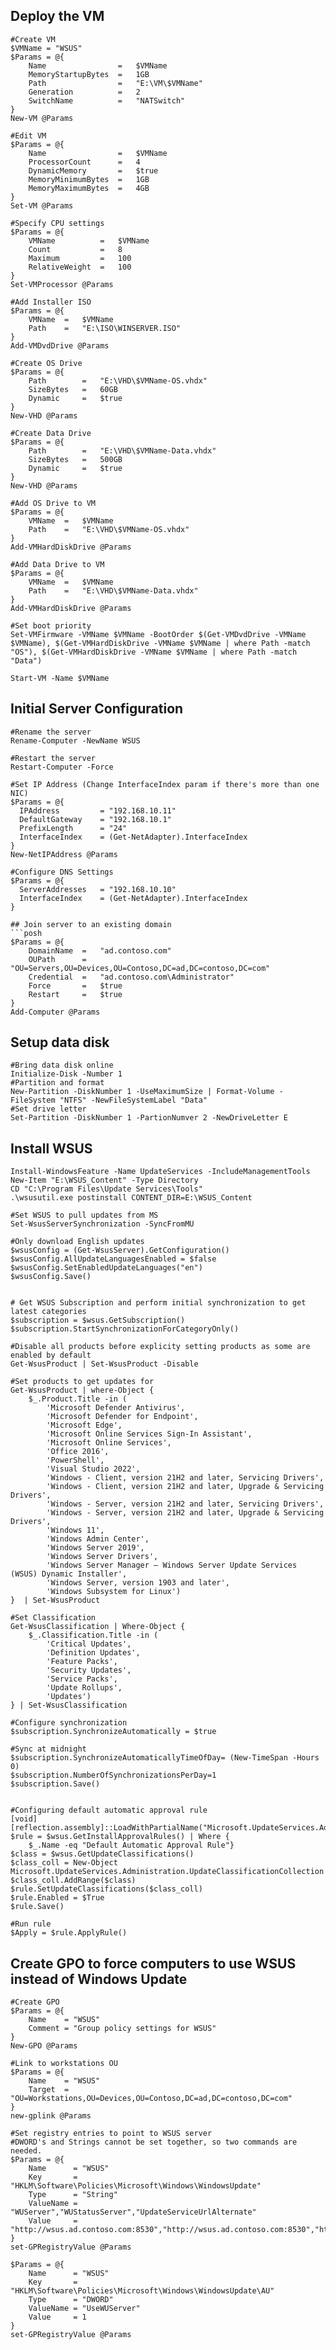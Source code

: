 ## Deploy the VM
```posh
#Create VM
$VMName = "WSUS"
$Params = @{
	Name				=	$VMName
	MemoryStartupBytes	=	1GB
	Path				=	"E:\VM\$VMName"
	Generation			=	2
	SwitchName			=	"NATSwitch"
}
New-VM @Params

#Edit VM
$Params = @{
	Name				=	$VMName
	ProcessorCount		=	4
	DynamicMemory		=	$true
	MemoryMinimumBytes	=	1GB
	MemoryMaximumBytes	=	4GB
}
Set-VM @Params

#Specify CPU settings
$Params = @{
	VMName			=	$VMName
	Count			=	8
	Maximum			=	100
	RelativeWeight	=	100
}
Set-VMProcessor @Params

#Add Installer ISO
$Params = @{
	VMName	=	$VMName
	Path	=	"E:\ISO\WINSERVER.ISO"
}
Add-VMDvdDrive @Params

#Create OS Drive
$Params = @{
	Path		=	"E:\VHD\$VMName-OS.vhdx"
	SizeBytes	=	60GB
	Dynamic		=	$true
}
New-VHD @Params

#Create Data Drive
$Params = @{
	Path		=	"E:\VHD\$VMName-Data.vhdx"
	SizeBytes	=	500GB
	Dynamic		=	$true
}
New-VHD @Params

#Add OS Drive to VM
$Params = @{
	VMName	=	$VMName
	Path	=	"E:\VHD\$VMName-OS.vhdx"
}
Add-VMHardDiskDrive @Params

#Add Data Drive to VM
$Params = @{
	VMName	=	$VMName
	Path	=	"E:\VHD\$VMName-Data.vhdx"
}
Add-VMHardDiskDrive @Params

#Set boot priority
Set-VMFirmware -VMName $VMName -BootOrder $(Get-VMDvdDrive -VMName $VMName), $(Get-VMHardDiskDrive -VMName $VMName | where Path -match "OS"), $(Get-VMHardDiskDrive -VMName $VMName | where Path -match "Data")

Start-VM -Name $VMName
``` 


## Initial Server Configuration
```posh
#Rename the server
Rename-Computer -NewName WSUS

#Restart the server
Restart-Computer -Force

#Set IP Address (Change InterfaceIndex param if there's more than one NIC)
$Params = @{
  IPAddress         = "192.168.10.11"
  DefaultGateway    = "192.168.10.1"
  PrefixLength      = "24"
  InterfaceIndex    = (Get-NetAdapter).InterfaceIndex
}
New-NetIPAddress @Params

#Configure DNS Settings
$Params = @{
  ServerAddresses   = "192.168.10.10"
  InterfaceIndex    = (Get-NetAdapter).InterfaceIndex
}

## Join server to an existing domain
```posh
$Params = @{
	DomainName	=	"ad.contoso.com"
	OUPath		=	"OU=Servers,OU=Devices,OU=Contoso,DC=ad,DC=contoso,DC=com"
	Credential	=	"ad.contoso.com\Administrator"
	Force		=	$true
	Restart		=	$true
}
Add-Computer @Params
```

## Setup data disk
```posh
#Bring data disk online
Initialize-Disk -Number 1
#Partition and format
New-Partition -DiskNumber 1 -UseMaximumSize | Format-Volume -FileSystem "NTFS" -NewFileSystemLabel "Data"
#Set drive letter 
Set-Partition -DiskNumber 1 -PartionNumver 2 -NewDriveLetter E
```

## Install WSUS
```posh
Install-WindowsFeature -Name UpdateServices -IncludeManagementTools
New-Item "E:\WSUS_Content" -Type Directory
CD "C:\Program Files\Update Services\Tools"
.\wsusutil.exe postinstall CONTENT_DIR=E:\WSUS_Content

#Set WSUS to pull updates from MS
Set-WsusServerSynchronization -SyncFromMU

#Only download English updates
$wsusConfig = (Get-WsusServer).GetConfiguration()
$wsusConfig.AllUpdateLanguagesEnabled = $false
$wsusConfig.SetEnabledUpdateLanguages("en")
$wsusConfig.Save()


# Get WSUS Subscription and perform initial synchronization to get latest categories
$subscription = $wsus.GetSubscription()
$subscription.StartSynchronizationForCategoryOnly()

#Disable all products before explicity setting products as some are enabled by default
Get-WsusProduct | Set-WsusProduct -Disable

#Set products to get updates for
Get-WsusProduct | where-Object {
	$_.Product.Title -in (
		'Microsoft Defender Antivirus',
		'Microsoft Defender for Endpoint',
		'Microsoft Edge',
		'Microsoft Online Services Sign-In Assistant',
		'Microsoft Online Services',
		'Office 2016',
		'PowerShell',
		'Visual Studio 2022',
		'Windows - Client, version 21H2 and later, Servicing Drivers',
		'Windows - Client, version 21H2 and later, Upgrade & Servicing Drivers',
		'Windows - Server, version 21H2 and later, Servicing Drivers',
		'Windows - Server, version 21H2 and later, Upgrade & Servicing Drivers',
		'Windows 11',
		'Windows Admin Center',
		'Windows Server 2019',
		'Windows Server Drivers',
		'Windows Server Manager – Windows Server Update Services (WSUS) Dynamic Installer',
		'Windows Server, version 1903 and later',
		'Windows Subsystem for Linux')
}  | Set-WsusProduct

#Set Classification
Get-WsusClassification | Where-Object {
    $_.Classification.Title -in (
		'Critical Updates',
		'Definition Updates',
		'Feature Packs',
		'Security Updates',
		'Service Packs',
		'Update Rollups',
		'Updates')
} | Set-WsusClassification

#Configure synchronization
$subscription.SynchronizeAutomatically = $true

#Sync at midnight
$subscription.SynchronizeAutomaticallyTimeOfDay= (New-TimeSpan -Hours 0)
$subscription.NumberOfSynchronizationsPerDay=1
$subscription.Save()


#Configuring default automatic approval rule
[void][reflection.assembly]::LoadWithPartialName("Microsoft.UpdateServices.Administration")
$rule = $wsus.GetInstallApprovalRules() | Where {
    $_.Name -eq "Default Automatic Approval Rule"}
$class = $wsus.GetUpdateClassifications()
$class_coll = New-Object Microsoft.UpdateServices.Administration.UpdateClassificationCollection
$class_coll.AddRange($class)
$rule.SetUpdateClassifications($class_coll)
$rule.Enabled = $True
$rule.Save()

#Run rule
$Apply = $rule.ApplyRule()

```

## Create GPO to force computers to use WSUS instead of Windows Update
```posh
#Create GPO
$Params = @{
    Name    = "WSUS"
    Comment = "Group policy settings for WSUS"  
}
New-GPO @Params

#Link to workstations OU
$Params = @{
	Name    = "WSUS"
	Target	= "OU=Workstations,OU=Devices,OU=Contoso,DC=ad,DC=contoso,DC=com"
}
new-gplink @Params

#Set registry entries to point to WSUS server
#DWORD's and Strings cannot be set together, so two commands are needed.
$Params = @{
    Name      = "WSUS"
    Key       = "HKLM\Software\Policies\Microsoft\Windows\WindowsUpdate"
    Type      = "String"
    ValueName = "WUServer","WUStatusServer","UpdateServiceUrlAlternate"
    Value     = "http://wsus.ad.contoso.com:8530","http://wsus.ad.contoso.com:8530","http://wsus.ad.contoso.com:8530"
}
set-GPRegistryValue @Params

$Params = @{
    Name      = "WSUS"
    Key       = "HKLM\Software\Policies\Microsoft\Windows\WindowsUpdate\AU"
    Type      = "DWORD"
    ValueName = "UseWUServer"
    Value     = 1
}
set-GPRegistryValue @Params
```
